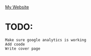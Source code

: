 [My Website](https://haldunbalim.github.io)

# TODO:
    Make sure google analytics is working
    Add coode
    Write cover page